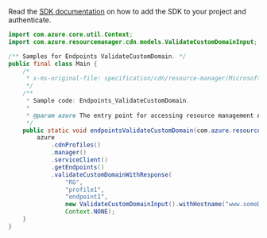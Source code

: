 Read the [SDK documentation](https://github.com/Azure/azure-sdk-for-java/blob/azure-resourcemanager_2.12.0/sdk/resourcemanager/azure-resourcemanager/README.md) on how to add the SDK to your project and authenticate.

```java
import com.azure.core.util.Context;
import com.azure.resourcemanager.cdn.models.ValidateCustomDomainInput;

/** Samples for Endpoints ValidateCustomDomain. */
public final class Main {
    /*
     * x-ms-original-file: specification/cdn/resource-manager/Microsoft.Cdn/stable/2021-06-01/examples/Endpoints_ValidateCustomDomain.json
     */
    /**
     * Sample code: Endpoints_ValidateCustomDomain.
     *
     * @param azure The entry point for accessing resource management APIs in Azure.
     */
    public static void endpointsValidateCustomDomain(com.azure.resourcemanager.AzureResourceManager azure) {
        azure
            .cdnProfiles()
            .manager()
            .serviceClient()
            .getEndpoints()
            .validateCustomDomainWithResponse(
                "RG",
                "profile1",
                "endpoint1",
                new ValidateCustomDomainInput().withHostname("www.someDomain.com"),
                Context.NONE);
    }
}
```
